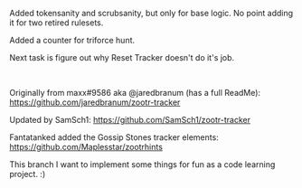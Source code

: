 Added tokensanity and scrubsanity, but only for base logic. No point adding it for two retired rulesets.

Added a counter for triforce hunt.

Next task is figure out why Reset Tracker doesn't do it's job.

<br>

Originally from maxx#9586 aka @jaredbranum (has a full ReadMe): https://github.com/jaredbranum/zootr-tracker

Updated by SamSch1: https://github.com/SamSch1/zootr-tracker

Fantatanked added the Gossip Stones tracker elements: https://github.com/Maplesstar/zootrhints

This branch I want to implement some things for fun as a code learning project. :)
